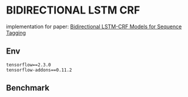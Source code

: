 # BIDIRECTIONAL LSTM CRF

implementation for paper: [Bidirectional LSTM-CRF Models for Sequence Tagging](https://arxiv.org/pdf/1508.01991.pdf)

## Env

```Plain Text
tensorflow==2.3.0
tensorflow-addons==0.11.2
```

## Benchmark
